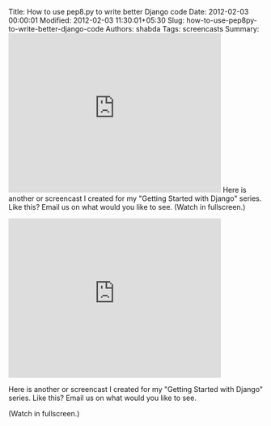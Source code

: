 Title: How to use pep8.py to write better Django code
Date: 2012-02-03 00:00:01
Modified: 2012-02-03 11:30:01+05:30
Slug: how-to-use-pep8py-to-write-better-django-code
Authors: shabda
Tags: screencasts
Summary: <iframe width="420" height="315" src="http://www.youtube.com/embed/fYEJpq_PtDQ" frameborder="0" allowfullscreen></iframe> Here is another or screencast I created for my "Getting Started with Django" series. Like this? Email us on what would you like to see. (Watch in fullscreen.)
<iframe width="420" height="315" src="http://www.youtube.com/embed/fYEJpq_PtDQ" frameborder="0" allowfullscreen></iframe>

Here is another or screencast I created for my "Getting Started with Django" series. Like this? Email us on what would you like to see.

(Watch in fullscreen.)

